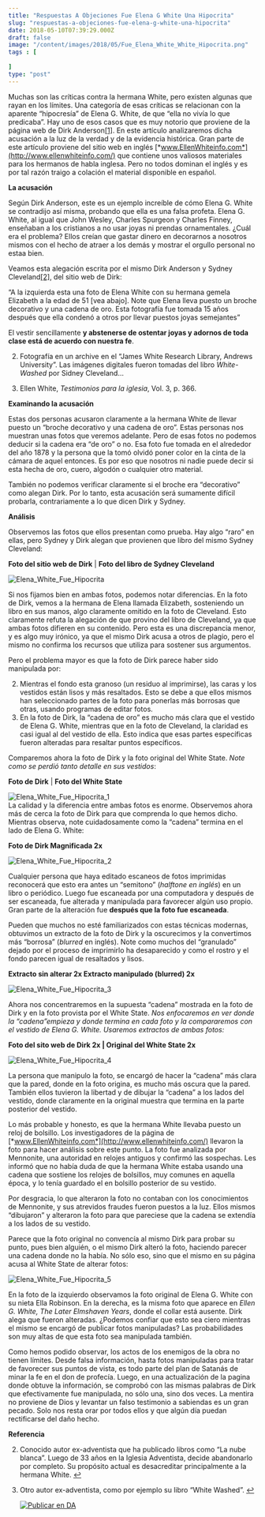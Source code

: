 ```yaml
---
title: "Respuestas A Objeciones Fue Elena G White Una Hipocrita"
slug: "respuestas-a-objeciones-fue-elena-g-white-una-hipocrita"
date: 2018-05-10T07:39:29.000Z
draft: false
image: "/content/images/2018/05/Fue_Elena_White_White_Hipocrita.png"
tags : [
    
]
type: "post"
---
```


   Muchas son las críticas contra la hermana White, pero existen algunas que rayan en los límites. Una categoría de esas críticas se relacionan con la aparente “hipocresía” de Elena G. White, de que “ella no vivía lo que predicaba”. Hay uno de esos casos que es muy notorio que proviene de la página web de Dirk Anderson[[1]](#fn1). En este artículo analizaremos dicha acusación a la luz de la verdad y de la evidencia histórica. Gran parte de este artículo proviene del sitio web en inglés [*www.EllenWhiteinfo.com*](http://www.ellenwhiteinfo.com/) que contiene unos valiosos materiales para los hermanos de habla inglesa. Pero no todos dominan el inglés y es por tal razón traigo a colación el material disponible en español.

 **La acusación**

 Según Dirk Anderson, este es un ejemplo increíble de cómo Elena G. White se contradijo así misma, probando que ella es una falsa profeta. Elena G. White, al igual que John Wesley, Charles Spurgeon y Charles Finney, enseñaban a los cristianos a no usar joyas ni prendas ornamentales. ¿Cuál era el problema? Ellos creían que gastar dinero en decorarnos a nosotros mismos con el hecho de atraer a los demás y mostrar el orgullo personal no estaa bien.

 Veamos esta alegación escrita por el mismo Dirk Anderson y Sydney Cleveland[[2]](#fn2), del sitio web de Dirk:

 “A la izquierda esta una foto de Elena White con su hermana gemela Elizabeth a la edad de 51 [vea abajo]. Note que Elena lleva puesto un broche decorativo y una cadena de oro. Esta fotografía fue tomada 15 años después que ella condenó a otros por llevar puestos joyas semejantes”

 El vestir sencillamente **y abstenerse de ostentar joyas y adornos de toda clase está de acuerdo con nuestra fe**.

 
 2.  Fotografía en un archive en el “James White Research Library, Andrews University”. Las imágenes digitales fueron tomadas del libro *White-Washed* por Sidney Cleveland...

 
 4.  Ellen White, *Testimonios para la iglesia*, Vol. 3, p. 366.

 
 
 **Examinando la acusación**

 Estas dos personas acusaron claramente a la hermana White de llevar puesto un “broche decorativo y una cadena de oro”. Estas personas nos muestran unas fotos que veremos adelante. Pero de esas fotos no podemos deducir si la cadena era “de oro” o no. Esa foto fue tomada en el alrededor del año 1878 y la persona que la tomó olvidó poner color en la cinta de la cámara de aquel entonces. Es por eso que nosotros ni nadie puede decir si esta hecha de oro, cuero, algodón o cualquier otro material.

 También no podemos verificar claramente si el broche era “decorativo” como alegan Dirk. Por lo tanto, esta acusación será sumamente difícil probarla, contrariamente a lo que dicen Dirk y Sydney.

 **Análisis**

 Observemos las fotos que ellos presentan como prueba. Hay algo “raro” en ellas, pero Sydney y Dirk alegan que provienen que libro del mismo Sydney Cleveland:

 **Foto del sitio web de Dirk** | **Foto del libro de Sydney Cleveland**

 ![Elena_White_Fue_Hipocrita](/content/images/2018/05/Elena_White_Fue_Hipocrita.png)

 Si nos fijamos bien en ambas fotos, podemos notar diferencias. En la foto de Dirk, vemos a la hermana de Elena llamada Elizabeth, sosteniendo un libro en sus manos, algo claramente omitido en la foto de Cleveland. Esto claramente refuta la alegación de que provino del libro de Cleveland, ya que ambas fotos difieren en su contenido. Pero esta es una discrepancia menor, y es algo muy irónico, ya que el mismo Dirk acusa a otros de plagio, pero el mismo no confirma los recursos que utiliza para sostener sus argumentos.

 Pero el problema mayor es que la foto de Dirk parece haber sido manipulada por:

 
 2. Mientras el fondo esta granoso (un residuo al imprimirse), las caras y los vestidos están lisos y más resaltados. Esto se debe a que ellos mismos han seleccionado partes de la foto para ponerlas más borrosas que otras, usando programas de editar fotos.
 4. En la foto de Dirk, la “cadena de oro” es mucho más clara que el vestido de Elena G. White, mientras que en la foto de Cleveland, la claridad es casi igual al del vestido de ella. Esto indica que esas partes específicas fueron alteradas para resaltar puntos específicos.
 
 Comparemos ahora la foto de Dirk y la foto original del White State. *Note como se perdió tanto detalle en sus vestidos*:

 **Foto de Dirk** | **Foto del White State**

 ![Elena_White_Fue_Hipocrita_1](/content/images/2018/05/Elena_White_Fue_Hipocrita_1.png)  
 La calidad y la diferencia entre ambas fotos es enorme. Observemos ahora más de cerca la foto de Dirk para que comprenda lo que hemos dicho. Mientras observa, note cuidadosamente como la “cadena” termina en el lado de Elena G. White:

 **Foto de Dirk Magnificada 2x**

 ![Elena_White_Fue_Hipocrita_2](/content/images/2018/05/Elena_White_Fue_Hipocrita_2.png)

 Cualquier persona que haya editado escaneos de fotos imprimidas reconocerá que esto era antes un “semitono” (*halftone en inglés*) en un libro o periódico. Luego fue escaneada por una computadora y después de ser escaneada, fue alterada y manipulada para favorecer algún uso propio. Gran parte de la alteración fue **después que la foto fue escaneada**.

 Pueden que muchos no esté familiarizados con estas técnicas modernas, obtuvimos un extracto de la foto de Dirk y la oscurecimos y la convertimos más “borrosa” (*blurred* en inglés). Note como muchos del “granulado” dejado por el proceso de imprimirlo ha desaparecido y como el rostro y el fondo parecen igual de resaltados y lisos.

 **Extracto sin alterar 2x Extracto manipulado (blurred) 2x**

 ![Elena_White_Fue_Hipocrita_3](/content/images/2018/05/Elena_White_Fue_Hipocrita_3.png)

 Ahora nos concentraremos en la supuesta “cadena” mostrada en la foto de Dirk y en la foto provista por el White State. *Nos enfocaremos en ver donde la “cadena”empieza y donde termina en cada foto y la compararemos con el vestido de Elena G. White. Usaremos extractos de ambas fotos:*

 **Foto del sito web de Dirk 2x | Original del White State 2x**

 ![Elena_White_Fue_Hipocrita_4](/content/images/2018/05/Elena_White_Fue_Hipocrita_4.png)

 La persona que manipulo la foto, se encargó de hacer la “cadena” más clara que la pared, donde en la foto origina, es mucho más oscura que la pared. También ellos tuvieron la libertad y de dibujar la “cadena” a los lados del vestido, donde claramente en la original muestra que termina en la parte posterior del vestido.

 Lo más probable y honesto, es que la hermana White llevaba puesto un reloj de bolsillo. Los investigadores de la página de [*www.EllenWhiteinfo.com*](http://www.ellenwhiteinfo.com/) llevaron la foto para hacer análisis sobre este punto. La foto fue analizada por Mennonite, una autoridad en relojes antiguos y confirmó las sospechas. Les informó que no había duda de que la hermana White estaba usando una cadena que sostiene los relojes de bolsillos, muy comunes en aquella época, y lo tenía guardado el en bolsillo posterior de su vestido.

 Por desgracia, lo que alteraron la foto no contaban con los conocimientos de Mennonite, y sus atrevidos fraudes fueron puestos a la luz. Ellos mismos “dibujaron” y alteraron la foto para que pareciese que la cadena se extendía a los lados de su vestido.

 Parece que la foto original no convencía al mismo Dirk para probar su punto, pues bien alguién, o el mismo Dirk alteró la foto, haciendo parecer una cadena donde no la había. No sólo eso, sino que el mismo en su página acusa al White State de alterar fotos:

 ![Elena_White_Fue_Hipocrita_5](/content/images/2018/05/Elena_White_Fue_Hipocrita_5.png)

 En la foto de la izquierdo observamos la foto original de Elena G. White con su nieta Ella Robinson. En la derecha, es la misma foto que aparece en *Ellen G. White, The Later Elmshaven Years*, donde el collar está ausente. Dirk alega que fueron alteradas. ¿Podemos confiar que esto sea ciero mientras el mismo se encargó de publicar fotos manipuladas? Las probabilidades son muy altas de que esta foto sea manipulada también.

 Como hemos podido observar, los actos de los enemigos de la obra no tienen límites. Desde falsa información, hasta fotos manipuladas para tratar de favorecer sus puntos de vista, es todo parte del plan de Satanás de minar la fe en el don de profecía. Luego, en una actualización de la pagina donde obtuve la información, se comprobó con las mismas palabras de Dirk que efectivamente fue manipulada, no sólo una, sino dos veces. La mentira no proviene de Dios y levantar un falso testimonio a sabiendas es un gran pecado. Solo nos resta orar por todos ellos y que algún día puedan rectificarse del daño hecho.

 **Referencia**

   
 2. Conocido autor ex-adventista que ha publicado libros como “La nube blanca”. Luego de 33 años en la Iglesia Adventista, decide abandonarlo por completo. Su propósito actual es desacreditar principalmente a la hermana White. [↩︎](#fnref1)

 
 4. Otro autor ex-adventista, como por ejemplo su libro “White Washed”. [↩︎](#fnref2)

 
 
     [![Publicar en DA](/content/images/2020/06/Publicar_DA.png)](/quieres-publicar-en-da/) 